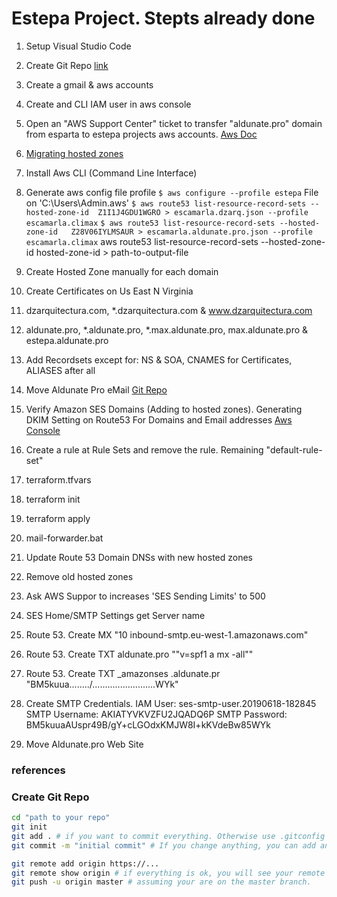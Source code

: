 # Estepa Project. Stepts already done

1. Setup Visual Studio Code
1. Create Git Repo [link](#create-git-repo)
1. Create a gmail & aws accounts
1. Create and CLI IAM user in aws console
1. Open an "AWS Support Center" ticket to transfer "aldunate.pro" domain from esparta to estepa projects aws accounts. [Aws Doc](https://docs.aws.amazon.com/Route53/latest/DeveloperGuide/domain-transfer-between-aws-accounts.html)
1. [Migrating hosted zones](https://docs.aws.amazon.com/Route53/latest/DeveloperGuide/hosted-zones-migrating.html)
1. Install Aws CLI (Command Line Interface)
1. Generate aws config file profile
`$ aws configure --profile estepa`
File on 'C:\Users\Admin\.aws'
`$ aws route53 list-resource-record-sets --hosted-zone-id  Z1I1J4GDU1WGRO > escamarla.dzarq.json --profile escamarla.climax`
`$ aws route53 list-resource-record-sets --hosted-zone-id   Z28V06IYLMSAUR > escamarla.aldunate.pro.json --profile escamarla.climax`
aws route53 list-resource-record-sets --hosted-zone-id hosted-zone-id > path-to-output-file
1. Create Hosted Zone manually for each domain
1. Create Certificates on Us East N Virginia
  1. dzarquitectura.com,  *.dzarquitectura.com & www.dzarquitectura.com
  1. aldunate.pro,  *.aldunate.pro, *.max.aldunate.pro, max.aldunate.pro & estepa.aldunate.pro
1. Add Recordsets except for: NS & SOA, CNAMES for Certificates, ALIASES after all

1. Move Aldunate Pro eMail [Git Repo](https://github.com/maxaldunate/mail-forwarder)
  1. Verify Amazon SES Domains (Adding to hosted zones). Generating DKIM Setting on Route53
     For Domains and Email addresses
     [Aws Console](https://eu-west-1.console.aws.amazon.com/ses/home?region=eu-west-1#verified-senders-domain:)
  1. Create a rule at Rule Sets and remove the rule. Remaining "default-rule-set"
  1. terraform.tfvars
  1. terraform init
  1. terraform apply
  1. mail-forwarder.bat
  1. Update Route 53 Domain DNSs with new hosted zones
  1. Remove old hosted zones
  1. Ask AWS Suppor to increases 'SES Sending Limits' to 500
  1. SES Home/SMTP Settings get Server name
  1. Route 53. Create MX "10 inbound-smtp.eu-west-1.amazonaws.com"
  1. Route 53. Create TXT aldunate.pro ""v=spf1 a mx -all""
  1. Route 53. Create TXT _amazonses .aldunate.pr "BM5kuua......../.........................WYk"
  1. Create SMTP Credentials.
      IAM User: ses-smtp-user.20190618-182845
      SMTP Username: AKIATYVKVZFU2JQADQ6P
      SMTP Password: BM5kuuaAUspr49B/gY+cLGOdxKMJW8I+kKVdeBw85WYk
1. Move Aldunate.pro Web Site





### references

### Create Git Repo
```bash
cd "path to your repo"
git init
git add . # if you want to commit everything. Otherwise use .gitconfig files
git commit -m "initial commit" # If you change anything, you can add and commit again...

git remote add origin https://...
git remote show origin # if everything is ok, you will see your remote
git push -u origin master # assuming your are on the master branch.

```